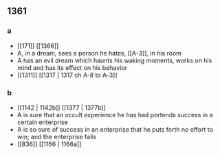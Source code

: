 ## 1361
### a
- [[171]] [[1366]] 
- A, in a dream, sees a person he hates, [[A-3]], in his room
- A has an evil dream which haunts his waking moments, works on his mind and has its effect on his behavior
- [[1311]] [[1317 | 1317 ch A-8 to A-3]] 

### b
- [[1142 | 1142b]] [[1377 | 1377b]] 
- A is sure that an occult experience he has had portends success in a certain enterprise
- A is so sure of success in an enterprise that he puts forth no effort to win; and the enterprise fails
- [[836]] [[1166 | 1166a]] 

